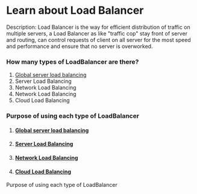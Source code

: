 <h1>Learn about Load Balancer</h1>
<p>
Description: Load Balancer is the way for efficient distribution of traffic on multiple servers, a Load Balancer as like "traffic cop" stay front of server and routing, can control requests of client on all server for the most speed and performance and ensure that no server is overworked.
</p>


<h3>How many types of LoadBalancer are there?</h3>


<ol>
   
   <li><a href="#Section1">Global server load balancing</a></li>
   <li>Server Load Balancing</li>
   <li>Network Load Balancing</li>
   <li>Network Load Balancing</li>
   <li>Cloud Load Balancing</li>
</ol>


<h3>Purpose of using each type of LoadBalancer</h3>




<ol>
   
   <li><h4><a href="#Section1">Global server load balancing</a></h4></li>
<li><h4><a href="#Section1">Server Load Balancing</a></h4></li>
<li><h4><a href="#Section1">Network Load Balancing</a></h4></li>
<li><h4><a href="#Section1">Cloud Load Balancing</a></h4></li>
</ol>






<div id="user-content-section1" dir="auto">

Purpose of using each type of LoadBalancer

</div>






